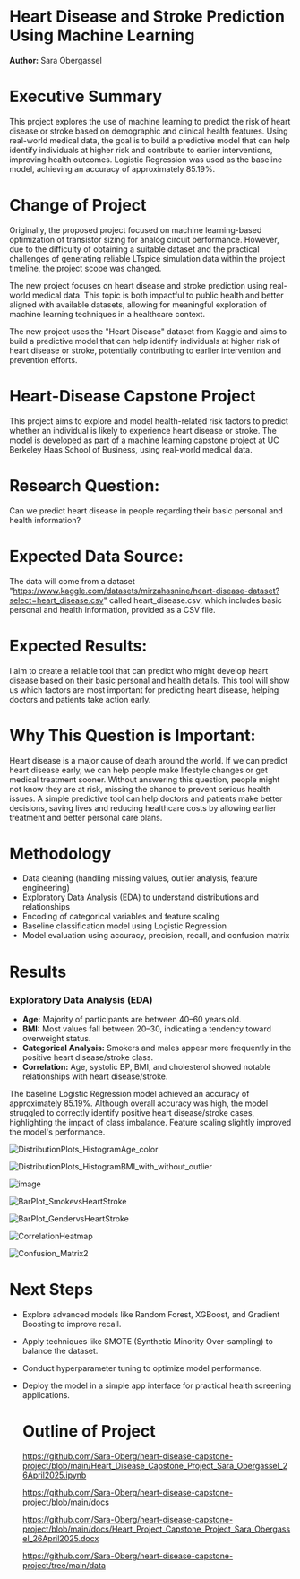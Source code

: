# Heart Disease and Stroke Prediction Using Machine Learning

**Author:** Sara Obergassel

# Executive Summary

This project explores the use of machine learning to predict the risk of heart disease or stroke based on demographic and clinical health features. Using real-world medical data, the goal is to build a predictive model that can help identify individuals at higher risk and contribute to earlier interventions, improving health outcomes. Logistic Regression was used as the baseline model, achieving an accuracy of approximately 85.19%.

# Change of Project

Originally, the proposed project focused on machine learning-based optimization of transistor sizing for analog circuit performance. However, due to the difficulty of obtaining a suitable dataset and the practical challenges of generating reliable LTspice simulation data within the project timeline, the project scope was changed.

The new project focuses on heart disease and stroke prediction using real-world medical data. This topic is both impactful to public health and better aligned with available datasets, allowing for meaningful exploration of machine learning techniques in a healthcare context.

The new project uses the "Heart Disease" dataset from Kaggle and aims to build a predictive model that can help identify individuals at higher risk of heart disease or stroke, potentially contributing to earlier intervention and prevention efforts.


# Heart-Disease Capstone Project
This project aims to explore and model health-related risk factors to predict whether an individual is likely to experience heart disease or stroke. The model is developed as part of a machine learning capstone project at UC Berkeley Haas School of Business, using real-world medical data.


# Research Question:
Can we predict heart disease in people regarding their basic personal and health information?

# Expected Data Source:
The data will come from a dataset "https://www.kaggle.com/datasets/mirzahasnine/heart-disease-dataset?select=heart_disease.csv" called heart_disease.csv, which includes basic personal and health information, provided as a CSV file.

# Expected Results:
I aim to create a reliable tool that can predict who might develop heart disease based on their basic personal and health details. This tool will show us which factors are most important for predicting heart disease, helping doctors and patients take action early.

# Why This Question is Important:
Heart disease is a major cause of death around the world. If we can predict heart disease early, we can help people make lifestyle changes or get medical treatment sooner. Without answering this question, people might not know they are at risk, missing the chance to prevent serious health issues. 
A simple predictive tool can help doctors and patients make better decisions, saving lives and reducing healthcare costs by allowing earlier treatment and better personal care plans.

# Methodology

- Data cleaning (handling missing values, outlier analysis, feature engineering)
- Exploratory Data Analysis (EDA) to understand distributions and relationships
- Encoding of categorical variables and feature scaling
- Baseline classification model using Logistic Regression
- Model evaluation using accuracy, precision, recall, and confusion matrix

# Results

### Exploratory Data Analysis (EDA)
- **Age:** Majority of participants are between 40–60 years old.
- **BMI:** Most values fall between 20–30, indicating a tendency toward overweight status.
- **Categorical Analysis:** Smokers and males appear more frequently in the positive heart disease/stroke class.
- **Correlation:** Age, systolic BP, BMI, and cholesterol showed notable relationships with heart disease/stroke.

The baseline Logistic Regression model achieved an accuracy of approximately 85.19%. Although overall accuracy was high, the model struggled to correctly identify positive heart disease/stroke cases, highlighting the impact of class imbalance. Feature scaling slightly improved the model's performance.

![DistributionPlots_HistogramAge_color](https://github.com/user-attachments/assets/a600ccbb-e7c8-4e9b-a297-ae520e481ba5)

![DistributionPlots_HistogramBMI_with_without_outlier](https://github.com/user-attachments/assets/a90a5a76-4e7d-4e23-a25a-b96e32a6043a)

![image](https://github.com/user-attachments/assets/c73fa61e-0430-43b8-b185-f82cf977b1ad)

![BarPlot_SmokevsHeartStroke](https://github.com/user-attachments/assets/f526265b-8465-45e6-9ffa-c7f590003da0)

![BarPlot_GendervsHeartStroke](https://github.com/user-attachments/assets/a95cf6b0-d3ed-43c4-9ad5-49f3f580db4c)

![CorrelationHeatmap](https://github.com/user-attachments/assets/e59dc24c-fe4a-41a6-a6f0-7432cf3bbbad)

![Confusion_Matrix2](https://github.com/user-attachments/assets/7bd8e843-d59e-4176-b6d7-131e3b89028c)



# Next Steps

- Explore advanced models like Random Forest, XGBoost, and Gradient Boosting to improve recall.
- Apply techniques like SMOTE (Synthetic Minority Over-sampling) to balance the dataset.
- Conduct hyperparameter tuning to optimize model performance.
- Deploy the model in a simple app interface for practical health screening applications.


   # Outline of Project

  https://github.com/Sara-Oberg/heart-disease-capstone-project/blob/main/Heart_Disease_Capstone_Project_Sara_Obergassel_26April2025.ipynb

  
  https://github.com/Sara-Oberg/heart-disease-capstone-project/blob/main/docs
  
  https://github.com/Sara-Oberg/heart-disease-capstone-project/blob/main/docs/Heart_Project_Capstone_Project_Sara_Obergassel_26April2025.docx

  https://github.com/Sara-Oberg/heart-disease-capstone-project/tree/main/data

  
  
